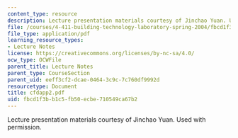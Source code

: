 ```yaml
---
content_type: resource
description: Lecture presentation materials courtesy of Jinchao Yuan. Used with permission.
file: /courses/4-411-building-technology-laboratory-spring-2004/fbcd1f3bb1c5fb50ecbe710549ca67b2_cfdapp2.pdf
file_type: application/pdf
learning_resource_types:
- Lecture Notes
license: https://creativecommons.org/licenses/by-nc-sa/4.0/
ocw_type: OCWFile
parent_title: Lecture Notes
parent_type: CourseSection
parent_uid: eeff3cf2-dcae-0464-3c9c-7c760df9992d
resourcetype: Document
title: cfdapp2.pdf
uid: fbcd1f3b-b1c5-fb50-ecbe-710549ca67b2
---
```

Lecture presentation materials courtesy of Jinchao Yuan. Used with permission.